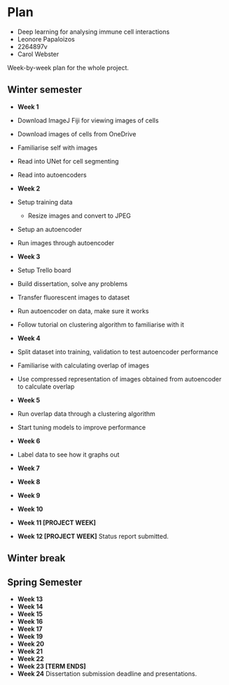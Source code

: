 # Plan

* Deep learning for analysing immune cell interactions
* Leonore Papaloizos
* 2264897v
* Carol Webster

Week-by-week plan for the whole project.

## Winter semester

* **Week 1**
* Download ImageJ Fiji for viewing images of cells
* Download images of cells from OneDrive
* Familiarise self with images
* Read into UNet for cell segmenting
* Read into autoencoders

* **Week 2**
* Setup training data
   * Resize images and convert to JPEG
* Setup an autoencoder
* Run images through autoencoder

* **Week 3**
* Setup Trello board
* Build dissertation, solve any problems
* Transfer fluorescent images to dataset
* Run autoencoder on data, make sure it works
* Follow tutorial on clustering algorithm to familiarise with it

* **Week 4**
* Split dataset into training, validation to test autoencoder performance
* Familiarise with calculating overlap of images
* Use compressed representation of images obtained from autoencoder to calculate overlap

* **Week 5**
* Run overlap data through a clustering algorithm
* Start tuning models to improve performance

* **Week 6**
* Label data to see how it graphs out

* **Week 7**
* **Week 8**
* **Week 9**
* **Week 10**
* **Week 11 [PROJECT WEEK]**
* **Week 12 [PROJECT WEEK]** Status report submitted.

## Winter break

## Spring Semester

* **Week 13**
* **Week 14**
* **Week 15**
* **Week 16**
* **Week 17**
* **Week 19**
* **Week 20**
* **Week 21**
* **Week 22**
* **Week 23 [TERM ENDS]**
* **Week 24** Dissertation submission deadline and presentations.
